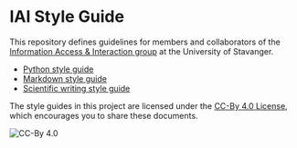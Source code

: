 # IAI Style Guide

This repository defines guidelines for members and collaborators of the [Information Access & Interaction group](https://iai.group) at the University of Stavanger.

  * [Python style guide](python/)
  * [Markdown style guide](markdown/)
  * [Scientific writing style guide](writing/)

The style guides in this project are licensed under the [CC-By 4.0 License](https://creativecommons.org/licenses/by/4.0/), which encourages you to share these documents.

![CC-By 4.0](https://licensebuttons.net/l/by/4.0/88x31.png)
